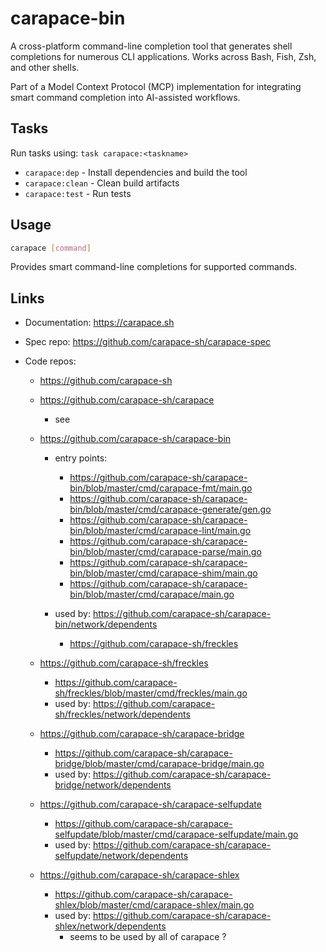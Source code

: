 # carapace-bin

A cross-platform command-line completion tool that generates shell completions for numerous CLI applications. Works across Bash, Fish, Zsh, and other shells.

Part of a Model Context Protocol (MCP) implementation for integrating smart command completion into AI-assisted workflows.

## Tasks

Run tasks using: `task carapace:<taskname>`

- `carapace:dep` - Install dependencies and build the tool
- `carapace:clean` - Clean build artifacts
- `carapace:test` - Run tests

## Usage

```bash
carapace [command]
```

Provides smart command-line completions for supported commands.

## Links

- Documentation: https://carapace.sh

- Spec repo: https://github.com/carapace-sh/carapace-spec

- Code repos:
    - https://github.com/carapace-sh

    - https://github.com/carapace-sh/carapace
        - see

    - https://github.com/carapace-sh/carapace-bin
        - entry points:
            - https://github.com/carapace-sh/carapace-bin/blob/master/cmd/carapace-fmt/main.go
            - https://github.com/carapace-sh/carapace-bin/blob/master/cmd/carapace-generate/gen.go
            - https://github.com/carapace-sh/carapace-bin/blob/master/cmd/carapace-lint/main.go
            - https://github.com/carapace-sh/carapace-bin/blob/master/cmd/carapace-parse/main.go
            - https://github.com/carapace-sh/carapace-bin/blob/master/cmd/carapace-shim/main.go
            - https://github.com/carapace-sh/carapace-bin/blob/master/cmd/carapace/main.go

        - used by: https://github.com/carapace-sh/carapace-bin/network/dependents
            - https://github.com/carapace-sh/freckles

    - https://github.com/carapace-sh/freckles
        - https://github.com/carapace-sh/freckles/blob/master/cmd/freckles/main.go
        - used by: https://github.com/carapace-sh/freckles/network/dependents

    
    - https://github.com/carapace-sh/carapace-bridge
        - https://github.com/carapace-sh/carapace-bridge/blob/master/cmd/carapace-bridge/main.go
        - used by: https://github.com/carapace-sh/carapace-bridge/network/dependents


    - https://github.com/carapace-sh/carapace-selfupdate
        - https://github.com/carapace-sh/carapace-selfupdate/blob/master/cmd/carapace-selfupdate/main.go
        - used by: https://github.com/carapace-sh/carapace-selfupdate/network/dependents

    - https://github.com/carapace-sh/carapace-shlex
        - https://github.com/carapace-sh/carapace-shlex/blob/master/cmd/carapace-shlex/main.go
        - used by: https://github.com/carapace-sh/carapace-shlex/network/dependents
            - seems to be used by all of carapace ?




